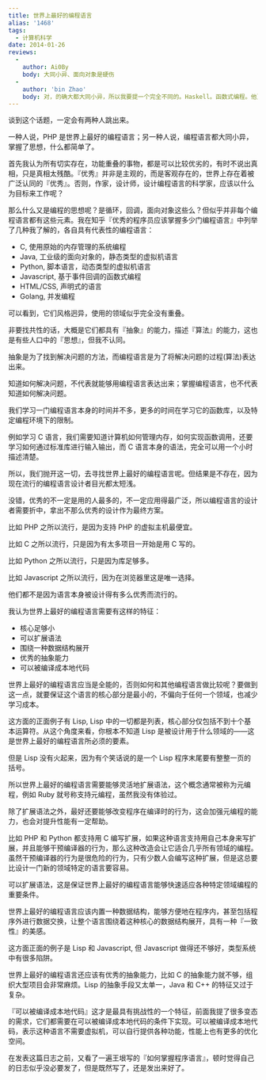 ```yaml
---
title: 世界上最好的编程语言
alias: '1468'
tags:
  - 计算机科学
date: 2014-01-26
reviews:
  -
    author: Ai0By
    body: 大同小异、面向对象是硬伤
  -
    author: 'bin Zhao'
    body: 对，的确大都大同小异，所以我要提一个完全不同的。Haskell。函数式编程。他更像是为了美而制作出来，而不是应用。但他绝不只是少数人自娱自乐的玩具，习惯了他的风格后，理解了用这种风格的快感后是很爽的。在知乎上有一个函数式相关内容的聚集地，https://zhuanlan.zhihu.com/marisa 雾雨魔法店，主要是函数式编程和可计算性理论的内容。
---
```


谈到这个话题，一定会有两种人跳出来。

一种人说，PHP 是世界上最好的编程语言；另一种人说，编程语言都大同小异，掌握了思想，什么都简单了。

首先我认为所有切实存在，功能重叠的事物，都是可以比较优劣的，有时不说出真相，只是真相太残酷。『优秀』并非是主观的，而是客观存在的，世界上存在着被广泛认同的『优秀』。否则，作家，设计师，设计编程语言的科学家，应该以什么为目标来工作呢？

那么什么又是编程的思想呢？是循环，回调，面向对象这些么？但似乎并非每个编程语言都有这些元素。我在知乎『优秀的程序员应该掌握多少门编程语言』中列举了几种我了解的，各自具有代表性的编程语言：

* C, 使用原始的内存管理的系统编程
* Java, 工业级的面向对象的，静态类型的虚拟机语言
* Python, 脚本语言，动态类型的虚拟机语言
* Javascript, 基于事件回调的函数式编程
* HTML/CSS, 声明式的语言
* Golang, 并发编程

可以看到，它们风格迥异，使用的领域似乎完全没有重叠。

非要找共性的话，大概是它们都具有『抽象』的能力，描述『算法』的能力，这也是有些人口中的『思想』，但我不认同。

抽象是为了找到解决问题的方法，而编程语言是为了将解决问题的过程(算法)表达出来。

知道如何解决问题，不代表就能够用编程语言表达出来；掌握编程语言，也不代表知道如何解决问题。

我们学习一门编程语言本身的时间并不多，更多的时间在学习它的函数库，以及特定编程环境下的限制。

例如学习 C 语言，我们需要知道计算机如何管理内存，如何实现函数调用，还要学习如何通过标准库进行输入输出，而 C 语言本身的语法，完全可以用一个小时描述清楚。

所以，我们抛开这一切，去寻找世界上最好的编程语言呢。但结果是不存在，因为现在流行的编程语言设计者目光都太短浅。

没错，优秀的不一定是用的人最多的，不一定应用得最广泛，所以编程语言的设计者需要折中，拿出不那么优秀的设计作为最终方案。

比如 PHP 之所以流行，是因为支持 PHP 的虚拟主机最便宜。

比如 C 之所以流行，只是因为有太多项目一开始是用 C 写的。

比如 Python 之所以流行，只是因为库足够多。

比如 Javascript 之所以流行，因为在浏览器里这是唯一选择。

他们都不是因为语言本身被设计得有多么优秀而流行的。

我认为世界上最好的编程语言需要有这样的特征：

*   核心足够小
*   可以扩展语法
*   围绕一种数据结构展开
*   优秀的抽象能力
*   可以被编译成本地代码

世界上最好的编程语言应当是全能的，否则如何和其他编程语言做比较呢？要做到这一点，就要保证这个语言的核心部分是最小的，不偏向于任何一个领域，也减少学习成本。

这方面的正面例子有 Lisp, Lisp 中的一切都是列表，核心部分仅包括不到十个基本运算符。从这个角度来看，你根本不知道 Lisp 是被设计用于什么领域的——这是世界上最好的编程语言所必须的要素。

但是 Lisp 没有火起来，因为有个笑话说的是一个 Lisp 程序末尾要有整整一页的括号。

所以世界上最好的编程语言需要能够灵活地扩展语法，这个概念通常被称为元编程，例如 Ruby 就号称支持元编程，虽然我没有体验过。

除了扩展语法之外，最好还要能够改变程序在编译时的行为，这会加强元编程的能力，也会对提升性能有一定帮助。

比如 PHP 和 Python 都支持用 C 编写扩展，如果这种语言支持用自己本身来写扩展，并且能够干预编译器的行为，那么这种改造会让它适合几乎所有领域的编程。虽然干预编译器的行为是很危险的行为，只有少数人会编写这种扩展，但是这总要比设计一门新的领域特定的语言要容易。

可以扩展语法，这是保证世界上最好的编程语言能够快速适应各种特定领域编程的重要条件。

世界上最好的编程语言应该内置一种数据结构，能够方便地在程序内，甚至包括程序外进行数据交换，让整个语言围绕着这种核心的数据结构展开，具有一种『一致性』的美感。

这方面正面的例子是 Lisp 和 Javascript, 但 Javascript 做得还不够好，类型系统中有很多陷阱。

世界上最好的编程语言还应该有优秀的抽象能力，比如 C 的抽象能力就不够，组织大型项目会非常麻烦。Lisp 的抽象手段又太单一，Java 和 C++ 的特征又过于复杂。

『可以被编译成本地代码』这才是最具有挑战性的一个特征，前面我提了很多变态的需求，它们都需要在可以被编译成本地代码的条件下实现。可以被编译成本地代码，表示这种语言不需要虚拟机，可以自行提供各种功能，性能上也有更多的优化空间。

在发表这篇日志之前，又看了一遍王垠写的『如何掌握程序语言』，顿时觉得自己的日志似乎没必要发了，但是既然写了，还是发出来好了。
